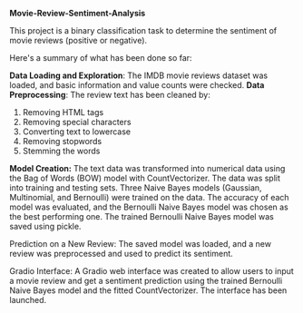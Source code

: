 **Movie-Review-Sentiment-Analysis**

This project is a binary classification task to determine the sentiment of movie reviews (positive or negative).

Here's a summary of what has been done so far:

**Data Loading and Exploration**: The IMDB movie reviews dataset was loaded, and basic information and value counts were checked.
**Data Preprocessing**: The review text has been cleaned by:
1. Removing HTML tags
2. Removing special characters
3. Converting text to lowercase
4. Removing stopwords
5. Stemming the words
   
**Model Creation:**
The text data was transformed into numerical data using the Bag of Words (BOW) model with CountVectorizer.
The data was split into training and testing sets.
Three Naive Bayes models (Gaussian, Multinomial, and Bernoulli) were trained on the data.
The accuracy of each model was evaluated, and the Bernoulli Naive Bayes model was chosen as the best performing one.
The trained Bernoulli Naive Bayes model was saved using pickle.

Prediction on a New Review: The saved model was loaded, and a new review was preprocessed and used to predict its sentiment.

Gradio Interface: A Gradio web interface was created to allow users to input a movie review and get a sentiment prediction using the trained Bernoulli Naive Bayes model and the fitted CountVectorizer. The interface has been launched.
